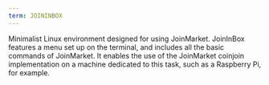```yaml
---
term: JOININBOX
---
```


Minimalist Linux environment designed for using JoinMarket. JoinInBox features a menu set up on the terminal, and includes all the basic commands of JoinMarket. It enables the use of the JoinMarket coinjoin implementation on a machine dedicated to this task, such as a Raspberry Pi, for example.